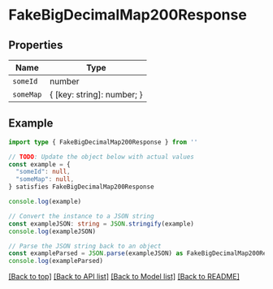 
# FakeBigDecimalMap200Response


## Properties

Name | Type
------------ | -------------
`someId` | number
`someMap` | { [key: string]: number; }

## Example

```typescript
import type { FakeBigDecimalMap200Response } from ''

// TODO: Update the object below with actual values
const example = {
  "someId": null,
  "someMap": null,
} satisfies FakeBigDecimalMap200Response

console.log(example)

// Convert the instance to a JSON string
const exampleJSON: string = JSON.stringify(example)
console.log(exampleJSON)

// Parse the JSON string back to an object
const exampleParsed = JSON.parse(exampleJSON) as FakeBigDecimalMap200Response
console.log(exampleParsed)
```

[[Back to top]](#) [[Back to API list]](../README.md#api-endpoints) [[Back to Model list]](../README.md#models) [[Back to README]](../README.md)


